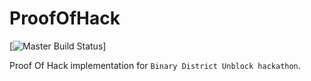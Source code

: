 # ProofOfHack
[![Master Build Status](https://travis-ci.org/b00ris/proof_of_hack.svg?branch=master)]

Proof Of Hack implementation for `Binary District Unblock hackathon`. 
